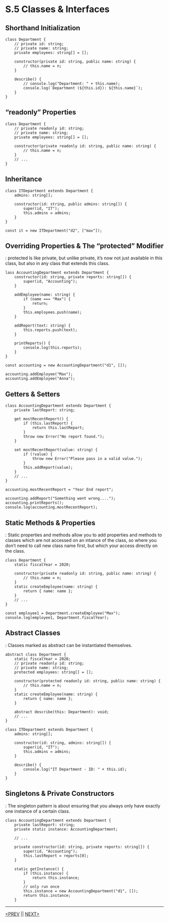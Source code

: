 # S.5 Classes & Interfaces

## Shorthand Initialization

```tsx
class Department {
	// private id: string;
	// private name: string;
	private employees: string[] = [];

	constructor(private id: string, public name: string) {
		// this.name = n;
	}

	describe() {
		// console.log("Department: " + this.name);
		console.log(`Department (${this.id}): ${this.name}`);
	}
}
```

## “readonly” Properties

```tsx
class Department {
	// private readonly id: string;
	// private name: string;
	private employees: string[] = [];

	constructor(private readonly id: string, public name: string) {
		// this.name = n;
	}
	// ...
}
```

## Inheritance

```tsx
class ITDepartment extends Department {
	admins: string[];

	constructor(id: string, public admins: string[]) {
		super(id, "IT");
		this.admins = admins;
	}
}

const it = new ITDepartment("d2", ["max"]);
```

## Overriding Properties & The “protected” Modifier

: protected ls like private, but unlike private, it’s now not just available in this class, but also in any class that extends this class.

```tsx
lass AccountingDepartment extends Department {
	constructor(id: string, private reports: string[]) {
		super(id, "Accounting");
	}

	addEmployee(name: string) {
		if (name === "Max") {
			return;
		}
		this.employees.push(name);
	}

	addReport(text: string) {
		this.reports.push(text);
	}

	printReports() {
		console.log(this.reports);
	}
}

const accounting = new AccountingDepartment("d1", []);

accounting.addEmployee("Max");
accounting.addEmployee("Anna");
```

## Getters & Setters

```tsx
class AccountingDepartment extends Department {
	private lastReport: string;

	get mostRecentReport() {
		if (this.lastReport) {
			return this.lastReport;
		}
		throw new Error("No report found.");
	}

	set mostRecentReport(value: string) {
		if (!value) {
			throw new Error("Please pass in a valid value.");
		}
		this.addReport(value);
	}
	// ...
}

accounting.mostRecentReport = "Year End report";

accounting.addReport("Something went wrong....");
accounting.printReports();
console.log(accounting.mostRecentReport);
```

## Static Methods & Properties

: Static properties and methods allow you to add properties and methods to classes which are not accessed on an intance of the class, so where you don’t need to call new class name first, but which your access directly on the class.

```tsx
class Department {
	static fiscalYear = 2020;

	constructor(private readonly id: string, public name: string) {
		// this.name = n;
	}
	static createEmployee(name: string) {
		return { name: name };
	}
	// ...
}

const employee1 = Department.createEmployee("Max");
console.log(employee1, Department.fiscalYear);
```

## Abstract Classes

: Classes marked as abstract can be instantiated themselves.

```tsx
abstract class Department {
	static fiscalYear = 2020;
	// private readonly id: string;
	// private name: string;
	protected employees: string[] = [];

	constructor(protected readonly id: string, public name: string) {
		// this.name = n;
	}
	static createEmployee(name: string) {
		return { name: name };
	}

	abstract describe(this: Department): void;
	// ...
}

class ITDepartment extends Department {
	admins: string[];

	constructor(id: string, admins: string[]) {
		super(id, "IT");
		this.admins = admins;
	}

	describe() {
		console.log("IT Department - ID: " + this.id);
	}
}
```

## Singletons & Private Constructors

: The singleton pattern is about ensuring that you always only have exactly one instance of a certain class.

```tsx
class AccountingDepartment extends Department {
	private lastReport: string;
	private static instance: AccountingDepartment;

	// ...

	private constructor(id: string, private reports: string[]) {
		super(id, "Accounting");
		this.lastReport = reports[0];
	}

	static getInstance() {
		if (this.instance) {
			return this.instance;
		}
		// only run once
		this.instance = new AccountingDepartment("d1", []);
		return this.instance;
	}
```

---

[<PREV](./230416.md) || [NEXT>](./230418.md)
